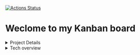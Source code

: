 [![Actions Status](https://github.com/dylanbedetti/kanban/workflows/.github/workflows/backend.yml/badge.svg)](https://github.com/dylanbedetti/kanban/actions)

# Weclome to my Kanban board

<details>
<summary>Project Details</summary>
<br>

# How to run locally?

### backend

> `npm i && npm db:up && npm run dev`

### frontend

> `npm i && npm run dev`

# TO DO

- [x] Define database schema
- [ ] Build Routes
- [ ] Add github build/testing with postman
- [ ] Update table columns to camelcase
- [ ] Need to create more fake data!!
- [ ] [Read the actual trello api](https://developer.atlassian.com/cloud/trello/rest/api-group-actions/)
- [x] Create all CRUD methods
- [ ] Test backend with Postman
- [ ] Deploy database to AWS? or keep locally? do both?
- [ ] Add stickers to project

# Questions

- **frontend** &#8594; Header.js -> why does this work (e, { name, path }), but not this ({ name, path })????
- **database** &#8594; How to think about mapping database schema to REST API? Should be thinking more about what the frontend will want to request / how user will use the app? Do I want a route for every table for CRUD operations?
- **database** &#8594; is this a legit URI: postgres://${user}:${password}@${host}:${port}/${database}? whats the go with postgres://
- **database** &#8594; direction of database associations? a comment has a single user, or a user has many comments? which table to define assocations?
- **database** &#8594; How to manage the order of lists/cards/comments??? using a unique integer column is okay, but order will be different for each foreign key
- **database** &#8594; Should I be using UUID's or just incrementing ids to unique define rows?
- **javascript** &#8594; How to interpret / understand / find documentation on vscode hints like this ![Vscode Documentation](./docs/images/vscodeDocumentation.PNG)
- **endpoints** &#8594; You should want CRUD endpoints for each table (boards, cards, comments, lists, etc), however you also wanna make this data easily accessible for the frontend without having to do 5 or more separate requests - ideally you want to just do a single request based on the board_id and request all the resources that relate to it? I think? also how would you represent this data in the frontend?? big json object? keep it similar to the backend? or make it as easy as possible for the frontend???
- **endpoints** &#8594; Should I make a CRUD class or something? seems like a lot of repetative code for each endpoint.

# Useful Links

[Express Docs](http://expressjs.com/en/api.html#app.use) <br>
[Realational Database Schematic](https://dbdiagram.io/) <br>
[node-postgres docs](https://node-postgres.com/features/connecting) <br>
[Seqeulize](https://sequelize.org/master/manual/model-querying-basics.html) <br>

</details>

<details>
<summary>Tech overview</summary>
<br>

# Database Schema

![Database Schema](./docs/images/databaseSchema.PNG)

# Routes

# Technologies I want to use

- React
- Cypress Testing
- Semantic UI
- SASS
- eslint / prettier
- firebase / cognito
- nodejs backend
- circle CI
- postgres database
- Postman testing
- error logging - sentry?
- secrets manager - aws?

</details>
<br>
